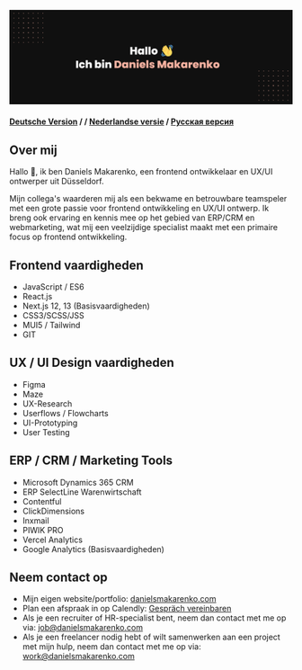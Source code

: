 [![Daniels Makarenko's GitHub Banner](daniels-makarenko_git.png)]([https://braydoncoyer.dev](https://www.daniels-makarenko.com/))

#### [Deutsche Version](https://github.com/danielsmak/danielsmak/blob/main/readme.md) / / [Nederlandse versie](https://github.com/danielsmak/danielsmak/blob/main/danielsmakarenko_nl.md) / [Русская версия](https://github.com/danielsmak/danielsmak/blob/main/danielsmakarenko_ru.md)



## Over mij


Hallo 👋, ik ben Daniels Makarenko, een frontend ontwikkelaar en UX/UI ontwerper uit Düsseldorf.

Mijn collega's waarderen mij als een bekwame en betrouwbare teamspeler met een grote passie voor frontend ontwikkeling en UX/UI ontwerp. Ik breng ook ervaring en kennis mee op het gebied van ERP/CRM en webmarketing, wat mij een veelzijdige specialist maakt met een primaire focus op frontend ontwikkeling.

## Frontend vaardigheden

- JavaScript / ES6
- React.js
- Next.js 12, 13 (Basisvaardigheden)
- CSS3/SCSS/JSS
- MUI5 / Tailwind
- GIT

## UX / UI Design vaardigheden

- Figma
- Maze
- UX-Research 
- Userflows / Flowcharts
- UI-Prototyping
- User Testing

## ERP / CRM / Marketing Tools

- Microsoft Dynamics 365 CRM 
- ERP SelectLine Warenwirtschaft 
- Contentful
- ClickDimensions 
- Inxmail
- PIWIK PRO 
- Vercel Analytics 
- Google Analytics  (Basisvaardigheden)

## Neem contact op

- Mijn eigen website/portfolio: [danielsmakarenko.com](https://www.daniels-makarenko.com/ "danielsmakarenko.com") 
- Plan een afspraak in op Calendly: [Gespräch vereinbaren](https://calendly.com/danielsmakarenko/ "Plan een afspraak")
- Als je een recruiter of HR-specialist bent, neem dan contact met me op via: [job@danielsmakarenko.com](mailto:job@danielsmakarenko.com)
- Als je een freelancer nodig hebt of wilt samenwerken aan een project met mijn hulp, neem dan contact met me op via: [work@danielsmakarenko.com](mailto:work@danielsmakarenko.com)
